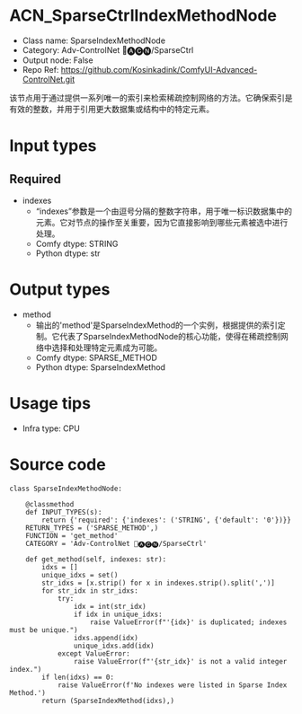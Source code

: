 # ACN_SparseCtrlIndexMethodNode
- Class name: SparseIndexMethodNode
- Category: Adv-ControlNet 🛂🅐🅒🅝/SparseCtrl
- Output node: False
- Repo Ref: https://github.com/Kosinkadink/ComfyUI-Advanced-ControlNet.git

该节点用于通过提供一系列唯一的索引来检索稀疏控制网络的方法。它确保索引是有效的整数，并用于引用更大数据集或结构中的特定元素。

# Input types
## Required
- indexes
    - “indexes”参数是一个由逗号分隔的整数字符串，用于唯一标识数据集中的元素。它对节点的操作至关重要，因为它直接影响到哪些元素被选中进行处理。
    - Comfy dtype: STRING
    - Python dtype: str

# Output types
- method
    - 输出的'method'是SparseIndexMethod的一个实例，根据提供的索引定制。它代表了SparseIndexMethodNode的核心功能，使得在稀疏控制网络中选择和处理特定元素成为可能。
    - Comfy dtype: SPARSE_METHOD
    - Python dtype: SparseIndexMethod

# Usage tips
- Infra type: CPU

# Source code
```
class SparseIndexMethodNode:

    @classmethod
    def INPUT_TYPES(s):
        return {'required': {'indexes': ('STRING', {'default': '0'})}}
    RETURN_TYPES = ('SPARSE_METHOD',)
    FUNCTION = 'get_method'
    CATEGORY = 'Adv-ControlNet 🛂🅐🅒🅝/SparseCtrl'

    def get_method(self, indexes: str):
        idxs = []
        unique_idxs = set()
        str_idxs = [x.strip() for x in indexes.strip().split(',')]
        for str_idx in str_idxs:
            try:
                idx = int(str_idx)
                if idx in unique_idxs:
                    raise ValueError(f"'{idx}' is duplicated; indexes must be unique.")
                idxs.append(idx)
                unique_idxs.add(idx)
            except ValueError:
                raise ValueError(f"'{str_idx}' is not a valid integer index.")
        if len(idxs) == 0:
            raise ValueError(f'No indexes were listed in Sparse Index Method.')
        return (SparseIndexMethod(idxs),)
```
